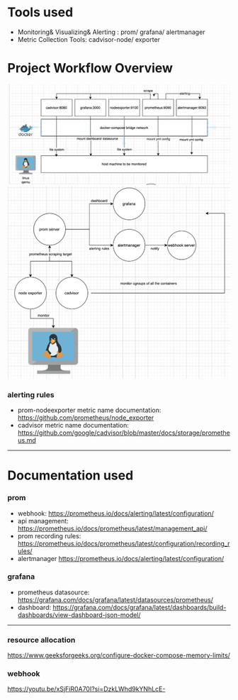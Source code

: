 # Tools used
- Monitoring& Visualizing& Alerting : prom/ grafana/ alertmanager
- Metric Collection Tools: cadvisor-node/ exporter

# Project Workflow Overview
![prom1](imgs/prom-1.png)
![prom2](imgs/prom-2.png)

### alerting rules

- prom-nodeexporter metric name documentation: https://github.com/prometheus/node_exporter
- cadvisor metric name documentation: https://github.com/google/cadvisor/blob/master/docs/storage/prometheus.md
___

# Documentation used 
### prom 
- webhook: https://prometheus.io/docs/alerting/latest/configuration/
- api management: https://prometheus.io/docs/prometheus/latest/management_api/
- prom recording rules: https://prometheus.io/docs/prometheus/latest/configuration/recording_rules/
- alertmanager https://prometheus.io/docs/alerting/latest/configuration/
### grafana 
- prometheus datasource: https://grafana.com/docs/grafana/latest/datasources/prometheus/
- dashboard: https://grafana.com/docs/grafana/latest/dashboards/build-dashboards/view-dashboard-json-model/
___

### resource allocation
https://www.geeksforgeeks.org/configure-docker-compose-memory-limits/

### webhook
https://youtu.be/xSjFiR0A70I?si=DzkLWhd9kYNhLcE-